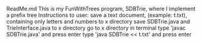 ReadMe.md
This is my FunWithTrees program, SDBTrie, where I implement a prefix tree
Instructions to user:
save a text document, (example: t.txt), containing only letters and numbers to x directory
save SDBTrie.java and TrieInterface.java to x directory
go to x directory in terminal
type 'javac SDBTrie.java' and press enter
type 'java SDBTrie << t.txt' and press enter